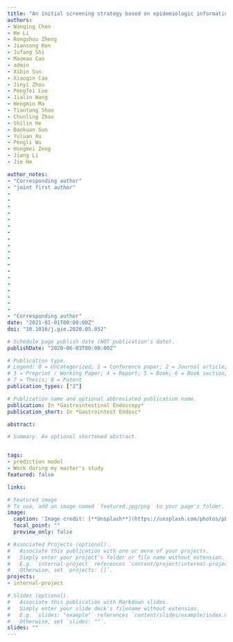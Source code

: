 ```yaml
---
title: "An initial screening strategy based on epidemiologic information in esophageal cancer screening: a prospective evaluation in a community-based cancer screening cohort in rural China"
authors:
- Wanqing Chen
- He Li 
- Rongshou Zheng 
- Jiansong Ren
- Jufang Shi 
- Maomao Cao 
- admin
- Xibin Sun
- Xiaoqin Cao 
- Jinyi Zhou 
- Pengfei Luo 
- Jialin Wang 
- Hengmin Ma 
- Tiantang Shao 
- Chunling Zhao 
- Shilin He 
- Daokuan Sun 
- Yuluan Xu 
- Pengli Wu 
- Hongmei Zeng 
- Jiang Li 
- Jie He

author_notes:
- "Corresponding author"
- "joint first author"
- 
- 
- 
- 
- 
- 
- 
- 
- 
- 
-  
- 
- 
- 
- 
- 
- 
- 
- 
- "Corresponding author"
date: "2021-01-01T00:00:00Z"
doi: "10.1016/j.gie.2020.05.052"

# Schedule page publish date (NOT publication's date).
publishDate: "2020-06-03T00:00:00Z"

# Publication type.
# Legend: 0 = Uncategorized; 1 = Conference paper; 2 = Journal article;
# 3 = Preprint / Working Paper; 4 = Report; 5 = Book; 6 = Book section;
# 7 = Thesis; 8 = Patent
publication_types: ["2"]

# Publication name and optional abbreviated publication name.
publication: In *Gastrointestinal Endoscopy*
publication_short: In *Gastrointest Endosc*

abstract: 

# Summary. An optional shortened abstract.


tags:
- prediction model
- Work during my master's study 
featured: false

links:

# Featured image
# To use, add an image named `featured.jpg/png` to your page's folder. 
image:
  caption: 'Image credit: [**Unsplash**](https://unsplash.com/photos/pLCdAaMFLTE)'
  focal_point: ""
  preview_only: false

# Associated Projects (optional).
#   Associate this publication with one or more of your projects.
#   Simply enter your project's folder or file name without extension.
#   E.g. `internal-project` references `content/project/internal-project/index.md`.
#   Otherwise, set `projects: []`.
projects:
- internal-project

# Slides (optional).
#   Associate this publication with Markdown slides.
#   Simply enter your slide deck's filename without extension.
#   E.g. `slides: "example"` references `content/slides/example/index.md`.
#   Otherwise, set `slides: ""`.
slides: ""
---
```

